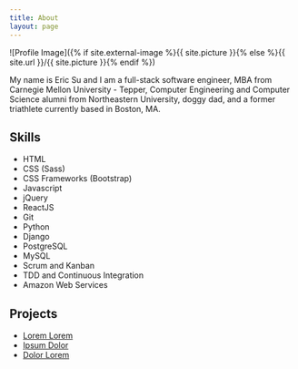 ```yaml
---
title: About
layout: page
---
```

![Profile Image]({% if site.external-image %}{{ site.picture }}{% else %}{{ site.url }}/{{ site.picture }}{% endif %})

<p>My name is Eric Su and I am a full-stack software engineer, MBA from Carnegie Mellon University - Tepper, Computer Engineering and Computer Science alumni from Northeastern University, doggy dad, and a former triathlete currently based in Boston, MA.</p>

<h2>Skills</h2>

<ul class="skill-list">
	<li>HTML</li>
	<li>CSS (Sass)</li>
	<li>CSS Frameworks (Bootstrap)</li>
	<li>Javascript</li>
	<li>jQuery</li>
	<li>ReactJS</li>
	<li>Git</li>
	<li>Python</li>
	<li>Django</li>
	<li>PostgreSQL</li>
	<li>MySQL</li>
	<li>Scrum and Kanban</li>
	<li>TDD and Continuous Integration</li>
	<li>Amazon Web Services</li>
</ul>

<h2>Projects</h2>

<ul>
	<li><a href="https://github.com/">Lorem Lorem</a></li>
	<li><a href="https://github.com/">Ipsum Dolor</a></li>
	<li><a href="https://github.com/">Dolor Lorem</a></li>
</ul>
